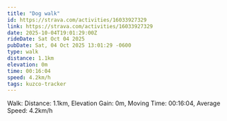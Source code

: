 ```yaml
---
title: "Dog walk"
id: https://strava.com/activities/16033927329
link: https://strava.com/activities/16033927329
date: 2025-10-04T19:01:29:00Z
rideDate: Sat Oct 04 2025
pubDate: Sat, 04 Oct 2025 13:01:29 -0600
type: walk
distance: 1.1km
elevation: 0m
time: 00:16:04
speed: 4.2km/h
tags: kuzco-tracker
---
```

Walk: Distance: 1.1km, Elevation Gain: 0m, Moving Time: 00:16:04, Average Speed: 4.2km/h